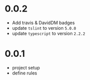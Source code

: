 
# 0.0.2
* Add travis & DavidDM badges
* update `tslint` to version `5.0.0`
* update `typescript` to version `2.2.2`

# 0.0.1 

* project setup
* define rules
